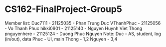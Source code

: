 # CS162-FinalProject-Group5

Member list:
  Duc7111 - 21125035 - Phan Trung Duc
  VThanhPhuc - 21125056 - Vo Thanh Phuc
  hikki0901 - 21125140 - Nguyen Huynh Viet Thong
  pnguyenhere - 21125124 - Duong Phuc Nguyen
Note:
  Duc - AS, student, log (in/out), data
  Phuc - UI, main
  Thong - 1,2
  Nguyen - 3,4

